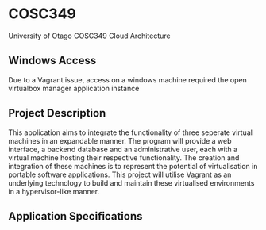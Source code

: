# COSC349
University of Otago COSC349 Cloud Architecture

## Windows Access
Due to a Vagrant issue, access on a windows machine required the open virtualbox manager application instance

## Project Description
This application aims to integrate the functionality of three seperate virtual machines in an expandable manner.
The program will provide a web interface, a backend database and an administrative user, each with a virtual machine hosting their respective functionality. The creation and integration of these machines is to represent the potential of virtualisation in portable software applications. 
This project will utilise Vagrant as an underlying technology to build and maintain these virtualised environments in a hypervisor-like manner.

## Application Specifications
